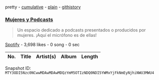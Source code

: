 pretty - [cumulative](/playlists/cumulative/37i9dQZF1DWZR9Vx5PRMgH.md) - [plain](/playlists/plain/37i9dQZF1DWZR9Vx5PRMgH) - [githistory](https://github.githistory.xyz/mackorone/spotify-playlist-archive/blob/main/playlists/plain/37i9dQZF1DWZR9Vx5PRMgH)

### [Mujeres y Podcasts](https://open.spotify.com/playlist/37i9dQZF1DWZR9Vx5PRMgH)

> Un espacio dedicado a podcasts presentados o producidos por mujeres\. ¡Aquí el micrófono es de ellas!

[Spotify](https://open.spotify.com/user/spotify) - 3,698 likes - 0 song - 0 sec

| No. | Title | Artist(s) | Album | Length |
|---|---|---|---|---|

Snapshot ID: `MTY3ODI5Nzc0NCwwMDAwMDAwMDQzYmM5OTIzNDQ0NDI5YWMxYjFkNmEyNjhiNWU3MWU4`

